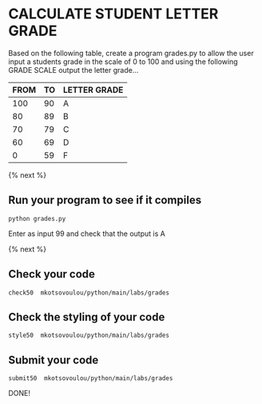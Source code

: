 # CALCULATE STUDENT LETTER GRADE

Based on the following table, create a program grades.py to allow the user
input a students grade in the scale of 0 to 100 and using the following GRADE SCALE output the letter grade...

FROM | TO | LETTER GRADE
------------ | ------------- | -------------
100 | 90 | A
80 | 89 | B
70 | 79 | C
60 | 69 | D
0 | 59 | F

 {% next %}
 
 
## Run your program to see if it compiles

```
python grades.py
```

Enter as input 99
and check that the output is A

 {% next %}
 
 ## Check your code 
 
```
check50  mkotsovoulou/python/main/labs/grades
```

 ## Check the styling of your code 
 
```
style50  mkotsovoulou/python/main/labs/grades
```

## Submit your code 

```
submit50  mkotsovoulou/python/main/labs/grades
```

DONE!
 
